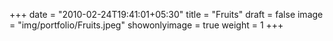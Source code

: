 +++
date = "2010-02-24T19:41:01+05:30"
title = "Fruits"
draft = false
image = "img/portfolio/Fruits.jpeg"
showonlyimage = true
weight = 1
+++
